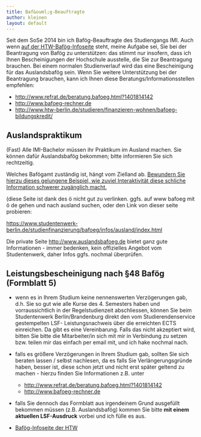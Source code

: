 ```yaml
---
title: Baf&ouml;g-Beauftragte
author: kleinen
layout: default
---
```


Seit dem SoSe 2014 bin ich Baf&ouml;g-Beauftragte des Studiengangs IMI. Auch wenn [auf der HTW-Baf&ouml;g-Infoseite](http://www.htw-berlin.de/studieren/finanzieren-wohnen/bafoeg-bildungskredit/) steht, meine Aufgabe sei, Sie bei der Beantragung von Baf&ouml;g zu unterstützen: das stimmt nur insofern, dass ich Ihnen Bescheinigungen der Hochschule ausstelle, die Sie zur Beantragung brauchen. Bei einem normalen Studienverlauf wird das eine Bescheinigung für das Auslandsbaf&ouml;g sein. Wenn Sie weitere Unterstützung bei der Beantragung brauchen, kann ich Ihnen diese Beratungs/Informationsstellen empfehlen:

- http://www.refrat.de/beratung.bafoeg.html?1401814142
- http://www.bafoeg-rechner.de
- http://www.htw-berlin.de/studieren/finanzieren-wohnen/bafoeg-bildungskredit/


Auslandspraktikum
-----------------
(Fast) Alle IMI-Bachelor müssen ihr Praktikum im Ausland machen. Sie können dafür Auslandsbafög bekommen; bitte informieren Sie sich rechtzeitig.

Welches Baf&ouml;gamt zuständig ist, hängt vom Zielland ab. [Bewundern Sie hierzu dieses gelungene Beispiel,
wie zuviel Interaktivität diese schliche Information schwerer zugänglich macht.]( http://www.baf%C3%B6g.de/de/ausland---studium-schulische-ausbildung-praktika-441.php)

(diese Seite ist dank des &ouml; nicht gut zu verlinken. ggfs. auf www bafoeg mit ö de gehen und nach ausland suchen, oder den Link von dieser seite probieren:

https://www.studentenwerk-berlin.de/studienfinanzierung/bafoeg/infos/ausland/index.html

Die private Seite http://www.auslandsbafoeg.de bietet ganz gute Informationen - immer bedenken, kein offizielles Angebot vom Studentenwerk, daher Infos ggfs. nochmal überprüfen.


Leistungsbescheinigung nach &sect;48 Baf&ouml;g (Formblatt 5)
-----------------

- wenn es in Ihrem Studium keine nennenswerten Verzögerungen gab, d.h. Sie so gut wie alle Kurse des 4. Semesters haben und vorraussichtlich in der Regelstudienzeit abschliessen, können Sie beim Studentenwerk Berlin/Brandenburg direkt den vom Studierendenservice gestempelten LSF- Leistungsnachweis über die erreichten ECTS einreichen. Da gibt es eine Vereinbarung. Falls das nicht akzeptiert wird, bitten Sie bitte die Mitarbeiter/in sich mit mir in Verbindung zu setzen bzw. teilen mir das einfach per email mit, und ich hake nochmal nach.

- falls es größere Verzögerungen in Ihrem Studium gab, sollten Sie sich beraten lassen / selbst nachlesen, da es falls Sie Verlängerungsgründe haben, besser ist, diese schon jetzt und nicht erst später geltend zu machen -
hierzu finden Sie Informationen z.B. unter
    - http://www.refrat.de/beratung.bafoeg.html?1401814142
    - http://www.bafoeg-rechner.de

- falls Sie dennoch das Formblatt aus irgendeinem Grund ausgefüllt bekommen müssen (z.B. Auslandsbafög) kommen Sie bitte **mit einem aktuellen LSF-Ausdruck** vorbei und ich fülle es aus.

- [Baf&ouml;g-Infoseite der HTW](http://www.htw-berlin.de/studieren/finanzieren-wohnen/bafoeg-bildungskredit/)
